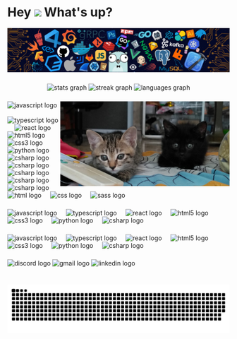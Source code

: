 <h1 align="left">Hey <img src="https://emojis.slackmojis.com/emojis/images/1577305505/7373/hand_wave.gif?1577305505" width="50" /> What's up?</h1>

<img src="./assets/header_.png" />

###

<div align="center">
  <img src="https://github-readme-stats.vercel.app/api?username=linhnvh15vn&hide_title=false&hide_rank=false&show_icons=true&include_all_commits=true&count_private=true&disable_animations=false&theme=dracula&locale=en&hide_border=false" height="150" alt="stats graph"  />
  <img src="https://streak-stats.demolab.com?user=linhnvh15vn&locale=en&mode=daily&theme=dracula&hide_border=false&border_radius=5" height="150" alt="streak graph"  />
  <img src="https://github-readme-stats.vercel.app/api/top-langs?username=linhnvh15vn&locale=en&hide_title=false&layout=compact&card_width=320&langs_count=5&theme=dracula&hide_border=false" height="150" alt="languages graph"  />
</div>

###

<img align="right" height="192" src="./assets/cat_1.jpg"  />

###

<div align="left">
  <img src="https://cdn.svgporn.com/logos/javascript.svg" height="30" alt="javascript logo"  />
  <img width="12" />
  <img src="https://cdn.svgporn.com/logos/typescript-icon.svg" height="30" alt="typescript logo"  />
  <img width="12" />
  <img src="https://cdn.svgporn.com/logos/nextjs-icon.svg" height="30" alt="react logo"  />
  <img width="12" />
  <img src="https://cdn.svgporn.com/logos/react.svg" height="30" alt="html5 logo"  />
  <img width="12" />
  <img src="https://cdn.svgporn.com/logos/react-query-icon.svg" height="30" alt="css3 logo"  />
  <img width="12" />
  <img src="https://cdn.svgporn.com/logos/zod.svg" height="30" alt="python logo"  />
  <img width="12" />
  <img src="https://cdn.svgporn.com/logos/tailwindcss-icon.svg" height="30" alt="csharp logo"  />
  <img width="12" />
  <img src="https://cdn.svgporn.com/logos/bootstrap.svg" height="30" alt="csharp logo"  />
  <img width="12" />
  <img src="https://cdn.svgporn.com/logos/headlessui-icon.svg" height="30" alt="csharp logo"  />
  <img width="12" />
  <img src="https://cdn.svgporn.com/logos/ant-design.svg" height="30" alt="csharp logo"  />
  <img width="12" />
  <img src="https://cdn.svgporn.com/logos/material-ui.svg" height="30" alt="csharp logo"  />
  <img width="12" />
  <img src="https://cdn.svgporn.com/logos/html-5.svg" height="30" alt="html logo"  />
  <img width="12" />
  <img src="https://cdn.svgporn.com/logos/css-3.svg" height="30" alt="css logo"  />
  <img width="12" />
  <img src="https://cdn.svgporn.com/logos/sass.svg" height="30" alt="sass logo"  />
</div>

###

<div align="left">
  <img src="https://cdn.svgporn.com/logos/nodejs-icon-alt.svg" height="30" alt="javascript logo"  />
  <img width="12" />
  <img src="https://cdn.svgporn.com/logos/nestjs.svg" height="30" alt="typescript logo"  />
  <img width="12" />
  <img src="https://cdn.svgporn.com/logos/mongodb-icon.svg" height="30" alt="react logo"  />
  <img width="12" />
  <img src="https://cdn.svgporn.com/logos/postgresql.svg" height="30" alt="html5 logo"  />
  <img width="12" />
  <img src="https://cdn.svgporn.com/logos/jwt-icon.svg" height="30" alt="css3 logo"  />
  <img width="12" />
  <img src="https://cdn.svgporn.com/logos/dotnet.svg" height="30" alt="python logo"  />
  <img width="12" />
  <img src="https://cdn.svgporn.com/logos/laravel.svg" height="30" alt="csharp logo"  />
</div>

###

<div align="left">
  <img src="https://cdn.svgporn.com/logos/visual-studio-code.svg" height="30" alt="javascript logo"  />
  <img width="12" />
  <img src="https://cdn.svgporn.com/logos/visual-studio.svg" height="30" alt="typescript logo"  />
  <img width="12" />
  <img src="https://cdn.svgporn.com/logos/postman-icon.svg" height="30" alt="react logo"  />
  <img width="12" />
  <img src="https://cdn.svgporn.com/logos/yarn.svg" height="30" alt="html5 logo"  />
  <img width="12" />
  <img src="https://cdn.svgporn.com/logos/pnpm.svg" height="30" alt="css3 logo"  />
  <img width="12" />
  <img src="https://cdn.svgporn.com/logos/npm-icon.svg" height="30" alt="python logo"  />
  <img width="12" />
  <img src="https://cdn.svgporn.com/logos/vitejs.svg" height="30" alt="csharp logo"  />
</div>

###

<div align="left">
  <img src="https://img.shields.io/static/v1?message=Discord&logo=discord&label=&color=7289DA&logoColor=white&labelColor=&style=for-the-badge" height="35" alt="discord logo"  />
  <img src="https://img.shields.io/static/v1?message=Gmail&logo=gmail&label=&color=D14836&logoColor=white&labelColor=&style=for-the-badge" height="35" alt="gmail logo"  />
  <img src="https://img.shields.io/static/v1?message=LinkedIn&logo=linkedin&label=&color=0077B5&logoColor=white&labelColor=&style=for-the-badge" height="35" alt="linkedin logo"  />
</div>

###

<br clear="both">

<picture>
  <source media="(prefers-color-scheme: dark)" srcset="https://raw.githubusercontent.com/linhnvh15vn/linhnvh15vn/output/github-contribution-grid-snake-dark.svg">
  <source media="(prefers-color-scheme: light)" srcset="https://raw.githubusercontent.com/linhnvh15vn/linhnvh15vn/output/github-contribution-grid-snake.svg">
  <img alt="github contribution grid snake animation" src="https://raw.githubusercontent.com/linhnvh15vn/linhnvh15vn/output/github-contribution-grid-snake.svg">
</picture>

###
